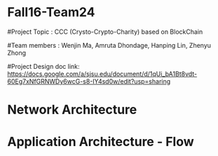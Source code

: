 # Fall16-Team24

#Project Topic : CCC (Crysto-Crypto-Charity) based on BlockChain

#Team members :
Wenjin Ma,
Amruta Dhondage,
Hanping Lin,
Zhenyu Zhong

#Project Design doc link:
https://docs.google.com/a/sjsu.edu/document/d/1qUi_bA1Bt8vdt-60Eg7xNfGRNWDy6wcG-s8-IY4sd0w/edit?usp=sharing

# Network Architecture

# Application Architecture - Flow 
